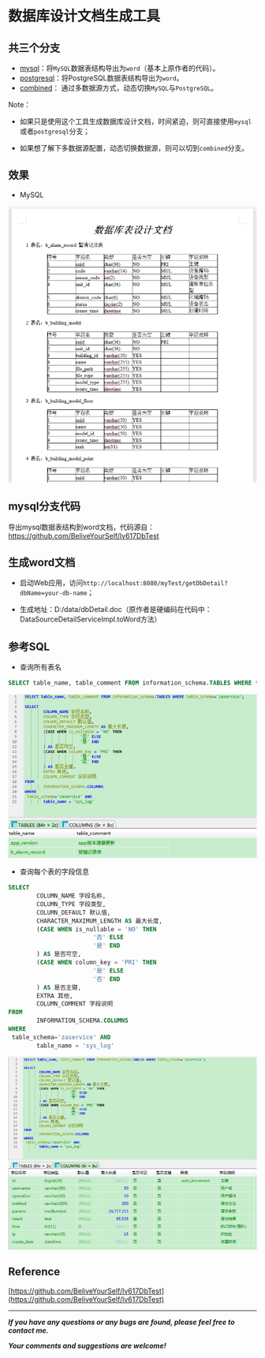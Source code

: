 # 数据库设计文档生成工具

## 共三个分支

* [mysql](https://github.com/heartsuit/db2word/tree/mysql)：将`MySQL`数据表结构导出为`word`（基本上原作者的代码）。
* [postgresql](https://github.com/heartsuit/db2word/tree/postgresql)：将PostgreSQL数据表结构导出为`word`。
* [combined](https://github.com/heartsuit/db2word/tree/master)： 通过多数据源方式，动态切换`MySQL`与`PostgreSQL`。

Note：

* 如果只是使用这个工具生成数据库设计文档，时间紧迫，则可直接使用`mysql`或者`postgresql`分支；

* 如果想了解下多数据源配置，动态切换数据源，则可以切到`combined`分支。

## 效果

- MySQL

![2021-06-09-ExportMySQL.png](https://github.com/heartsuit/heartsuit.github.io/raw/master/pictures/2021-06-09-ExportMySQL.png)

## mysql分支代码

导出mysql数据表结构到word文档，代码源自：https://github.com/BeliveYourSelf/lv617DbTest

## 生成word文档

- 启动Web应用，访问`http://localhost:8080/myTest/getDbDetail?dbName=your-db-name`；

- 生成地址：D:/data/dbDetail.doc（原作者是硬编码在代码中：DataSourceDetailServiceImpl.toWord方法）

## 参考SQL

* 查询所有表名

```sql
SELECT table_name, table_comment FROM information_schema.TABLES WHERE table_schema='zaservice';
```

![2021-06-09-TableNameMySQL.png](https://github.com/heartsuit/heartsuit.github.io/raw/master/pictures/2021-06-09-TableNameMySQL.png)

* 查询每个表的字段信息

```sql
SELECT
        COLUMN_NAME 字段名称,
        COLUMN_TYPE 字段类型,
        COLUMN_DEFAULT 默认值,
        CHARACTER_MAXIMUM_LENGTH AS 最大长度,
        (CASE WHEN is_nullable = 'NO' THEN
                        '否' ELSE
                        '是' END
        ) AS 是否可空,
        (CASE WHEN column_key = 'PRI' THEN
                        '是' ELSE
                        '否' END
        ) AS 是否主键,
        EXTRA 其他,
        COLUMN_COMMENT 字段说明
FROM
        INFORMATION_SCHEMA.COLUMNS
WHERE
 table_schema='zaservice' AND
        table_name = 'sys_log'
```

![2021-06-09-TableColumnMySQL.png](https://github.com/heartsuit/heartsuit.github.io/raw/master/pictures/2021-06-09-TableColumnMySQL.png)

## Reference

[https://github.com/BeliveYourSelf/lv617DbTest](https://github.com/BeliveYourSelf/lv617DbTest)

---

***If you have any questions or any bugs are found, please feel free to contact me.***

***Your comments and suggestions are welcome!***